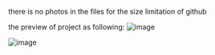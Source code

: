there is no photos in the files for the size limitation of github

the preview of project as following:
![image](https://github.com/hallowaw/ordering-system/assets/101053050/c780f198-b3a0-4c95-b231-72d03ce34aea)


![image](https://github.com/hallowaw/ordering-system/assets/101053050/d0b02809-b9c5-4857-9800-3b0bf6dc7307)
